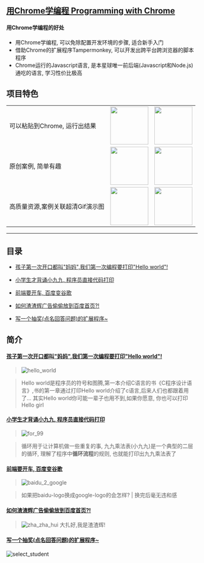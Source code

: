 ## [用Chrome学编程 Programming with Chrome](https://zhaoolee.com/ProgrammingWithChrome/)


#### 用Chrome学编程的好处

- 用Chrome学编程, 可以免除配置开发环境的步骤, 适合新手入门
- 借助Chrome的扩展程序Tampermonkey, 可以开发出跨平台跨浏览器的脚本程序
- Chrome运行的Javascript语言, 是本星球唯一前后端(Javascript和Node.js)通吃的语言, 学习性价比极高

## 项目特色

|   |      |   |
| --- | --- | --- |
| 可以粘贴到Chrome, 运行出结果  | <img height='100px' style='height:100px;'  src='https://user-images.githubusercontent.com/15868458/62856847-8e954700-bd28-11e9-8797-76e014ce06d3.gif' />  | <img height='100px' style='height:100px;'  src='https://raw.githubusercontent.com/zhaoolee/ChineseBQB/master/017Playing_%E6%BC%94%E5%A5%8F%F0%9F%8E%BBBQB/0.gif' /> |
| 原创案例, 简单有趣  | <img height='100px' style='height:100px;'  src='https://user-images.githubusercontent.com/15868458/62918966-d8873700-bdd3-11e9-8a64-02fe0fc3d170.gif' /> | <img height='100px' style='height:100px;'  src='https://raw.githubusercontent.com/zhaoolee/ChineseBQB/master/024Programmer_%E7%A8%8B%E5%BA%8F%E5%91%98%F0%9F%91%A9%F0%9F%8F%BF%E2%80%8D%F0%9F%92%BB%F0%9F%91%A8%F0%9F%8F%BE%E2%80%8D%F0%9F%92%BB%F0%9F%91%A9%F0%9F%8F%BC%E2%80%8D%F0%9F%92%BB%F0%9F%91%A8%F0%9F%8F%BD%E2%80%8D%F0%9F%92%BB%F0%9F%91%A9%F0%9F%8F%BB%E2%80%8D%F0%9F%92%BB%F0%9F%91%A9%F0%9F%8F%BB%E2%80%8D%F0%9F%92%BB%F0%9F%91%A8%E2%80%8D%F0%9F%92%BB%E2%80%8DBQB/89E42AEF082690539C7780142B7EE5F3.png' /> |
| 高质量资源,案例关联超清Gif演示图 | <img height='100px' style='height:100px;'  src='https://user-images.githubusercontent.com/15868458/62925032-01afc380-bde4-11e9-91dc-023d0a0a0bfe.png' />  | <img height='100px' style='height:100px;'  src='https://raw.githubusercontent.com/zhaoolee/ChineseBQB/master/031Penguin_%E6%B2%99%E9%9B%95%E4%BC%81%E9%B9%85%F0%9F%90%A7BQB/0.gif' /> |



---

## 目录

- [孩子第一次开口都叫"妈妈",我们第一次编程要打印"Hello world"!](https://zhaoolee.com/ProgrammingWithChrome/hello_world/) 

- [小学生才背诵小九九, 程序员直接代码打印](https://zhaoolee.com/ProgrammingWithChrome/for_99/)

- [前端要开车, 百度变谷歌](https://zhaoolee.com/ProgrammingWithChrome/baidu_2_google/)

- [如何渣渣辉广告偷偷放到百度首页?!](https://zhaoolee.com/ProgrammingWithChrome/zha_zha_hui/) 

- [写一个抽奖(点名回答问题)的扩展程序~](https://zhaoolee.com/ProgrammingWithChrome/select_student)

## 简介

#### [孩子第一次开口都叫"妈妈",我们第一次编程要打印"Hello world"!](https://zhaoolee.com/ProgrammingWithChrome/hello_world/) 
> ![hello_world](https://user-images.githubusercontent.com/15868458/62909969-4bcb8180-bdb1-11e9-9d45-2179564c1828.gif)

> Hello world是程序员的符号和图腾,第一本介绍C语言的书《C程序设计语言》,书的第一章通过打印Hello world介绍了c语言,后来人们也都跟着用了... 其实Hello world你可能一辈子也用不到,如果你愿意, 你也可以打印Hello girl


#### [小学生才背诵小九九, 程序员直接代码打印](https://zhaoolee.com/ProgrammingWithChrome/for_99/)
> ![for_99](https://user-images.githubusercontent.com/15868458/62908815-7e26b000-bdac-11e9-86ec-97251deb2ae0.gif)

> 循环用于让计算机做一些重复的事, 九九乘法表(小九九)是一个典型的二层的循环, 理解了程序中**循环流程**的规则, 也就能打印出九九乘法表了


#### [前端要开车, 百度变谷歌](https://zhaoolee.com/ProgrammingWithChrome/baidu_2_google/)

> ![baidu_2_google](https://user-images.githubusercontent.com/15868458/62856847-8e954700-bd28-11e9-8797-76e014ce06d3.gif)

> 如果把baidu-logo换成google-logo的会怎样?  | 换完后毫无违和感

#### [如何渣渣辉广告偷偷放到百度首页?!](https://zhaoolee.com/ProgrammingWithChrome/zha_zha_hui/)

> ![zha_zha_hui](https://user-images.githubusercontent.com/15868458/62918966-d8873700-bdd3-11e9-8a64-02fe0fc3d170.gif)
> 大扎好,我是渣渣辉!


#### [写一个抽奖(点名回答问题)的扩展程序~](https://zhaoolee.com/ProgrammingWithChrome/select_student)

![select_student](https://user-images.githubusercontent.com/15868458/62988062-7f6fdf80-be75-11e9-9a6d-9cfacd918d30.gif)